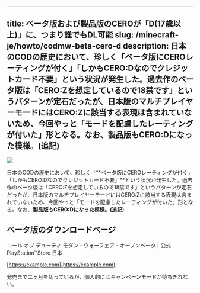 
---
title: ベータ版および製品版のCEROが「D(17歳以上)」に、つまり誰でもDL可能
slug: /minecraft-je/howto/codmw-beta-cero-d
description: 日本のCODの歴史において、珍しく「ベータ版にCEROレーティングが付く」「しかもCERO:Dなのでクレジットカード不要」という状況が発生した。過去作のベータ版は「CERO:Zを想定しているので18禁です」というパターンが定石だったが、日本版のマルチプレイヤーモードにはCERO:Zに該当する表現は含まれていないため、今回やっと「モードを配慮したレーティングが付いた」形となる。なお、製品版もCERO:Dになった模様。(追記)
---

![](https://cdn-ak.f.st-hatena.com/images/fotolife/s/sasigume/20210208/20210208121006.jpg)

日本のCODの歴史において、珍しく「**ベータ版にCEROレーティングが付く」「しかもCERO:Dなのでクレジットカード不要」**という状況が発生した。過去作のベータ版は「CERO:Zを想定しているので18禁です」というパターンが定石だったが、日本版のマルチプレイヤーモードにはCERO:Zに該当する表現は含まれていないため、今回やっと「モードを配慮したレーティングが付いた」形となる。なお、**製品版もCERO:Dになった模様。(追記)**

## ベータ版のダウンロードページ

コール オブ デューティ モダン・ウォーフェア - オープンベータ | 公式PlayStation™Store 日本

[https://example.com](https://example.com)

発売まで二ヶ月を切っているが、個人的にはキャンペーンモードが待ちきれない。
